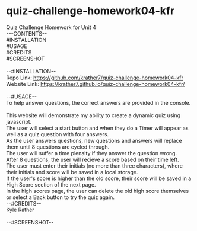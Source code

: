 # quiz-challenge-homework04-kfr
Quiz Challenge Homework for Unit 4<br>
---CONTENTS--<br>
#INSTALLATION<br>
#USAGE<br>
#CREDITS<br>
#SCREENSHOT<br>
<br>
--#INSTALLATION--<br>
Repo Link:    https://github.com/krather7/quiz-challenge-homework04-kfr<br>
Website Link: https://krather7.github.io/quiz-challenge-homework04-kfr/<br>
<br>
--#USAGE--<br>
To help answer questions, the correct answers are provided in the console.<br><br>
This website will demonstrate my ability to create a dynamic quiz using javascript.<br>
The user will select a start button and when they do a Timer will appear as well as a quiz question with four answers.<br>
As the user answers questions, new questions and answers will replace them until 8 questions are cycled through.<br>
The user will suffer a time plenalty if they answer the question wrong.<br>
After 8 questions, the user will recieve a score based on their time left.<br>
The user must enter their initials (no more than three characters), where their initials and score will be saved in a local storage.<br>
If the user's score is higher than the old score, their score will be saved in a High Score section of the next page.<br>
In the high scores page, the user can delete the old high score themselves or select a Back button to try the quiz again.<br>
--#CREDITS--<br>
Kyle Rather<br>
<br>
 --#SCREENSHOT--<br>
